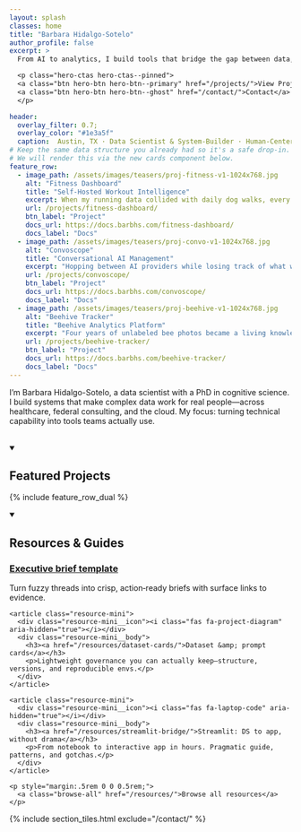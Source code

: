```yaml
---
layout: splash
classes: home
title: "Barbara Hidalgo-Sotelo"
author_profile: false
excerpt: >
  From AI to analytics, I build tools that bridge the gap between data, decisions, and people.

  <p class="hero-ctas hero-ctas--pinned">
  <a class="btn hero-btn hero-btn--primary" href="/projects/">View Projects</a>
  <a class="btn hero-btn hero-btn--ghost" href="/contact/">Contact</a>
  </p>

header:
  overlay_filter: 0.7;
  overlay_color: "#1e3a5f"
  caption:  Austin, TX · Data Scientist & System-Builder · Human-Centered AI · Explainable Systems
# Keep the same data structure you already had so it's a safe drop‑in.
# We will render this via the new cards component below.
feature_row:
  - image_path: /assets/images/teasers/proj-fitness-v1-1024x768.jpg
    alt: "Fitness Dashboard"
    title: "Self-Hosted Workout Intelligence"
    excerpt: When my running data collided with daily dog walks, every workout got mislabeled as a "run"—even the 30 minute sniff walks. I built a full pipeline (auto csv export → <i class="fab fa-aws"></i> λ → <i class="fas fa-database"></i> → <i class="fas fa-chart-line"></i>) that classifies runs vs. walks using ML, with built-in model retraining for transparency. It's not about perfect analytics—it's about creating an explainable loop where messy real-world data becomes actionable insights, and the system evolves alongside my habits.
    url: /projects/fitness-dashboard/
    btn_label: "Project"
    docs_url: https://docs.barbhs.com/fitness-dashboard/
    docs_label: "Docs"
  - image_path: /assets/images/teasers/proj-convo-v1-1024x768.jpg
    alt: "Convoscope"
    title: "Conversational AI Management"
    excerpt: "Hopping between AI providers while losing track of what worked where felt increasingly inefficient. Convoscope is my solution: one interface, <i class='fas fa-robot'></i> multiple models (OpenAI, Anthropic, Google), <i class='fas fa-save'></i> persistent conversation history, and automatic topic extraction. It's a flexible workspace for comparing outputs side-by-side, experimenting with APIs, and capturing the conversations worth keeping—all without losing context when you switch providers or close tabs."
    url: /projects/convoscope/
    btn_label: "Project"
    docs_url: https://docs.barbhs.com/convoscope/
    docs_label: "Docs"
  - image_path: /assets/images/teasers/proj-beehive-v1-1024x768.jpg
    alt: "Beehive Tracker"
    title: "Beehive Analytics Platform"
    excerpt: "Four years of unlabeled bee photos became a living knowledge base by combining <i class='fas fa-camera'></i>  + EXIF metadata, Google Cloud Vision, and <i class='fas fa-cloud-sun'></i> weather APIs. The result: a KG with a query UI that surfaces patterns—when swarms happened, which seasons were productive, what weather preceded problems. Beyond bees, it demonstrates how to structure chaotic domain knowledge into a system that makes expertise explicit and searchable." 
    url: /projects/beehive-tracker/
    btn_label: "Project"
    docs_url: https://docs.barbhs.com/beehive-tracker/
    docs_label: "Docs"
---
```

<div class="home-section">

I’m Barbara Hidalgo-Sotelo, a data scientist with a PhD in cognitive science. I build systems that make complex data work for real people—across healthcare, federal consulting, and the cloud. My focus: turning technical capability into tools teams actually use.  <br><br>

<!-- =======================
     Featured Work (cards)
     ======================= -->
<details class="home-accordion" data-section="projects" markdown="1" open>
<summary><h2>Featured Projects</h2></summary>

{% include feature_row_dual %}

</details>
</div>


<!-- =======================
     Resources & Guides (keep minis for now)
     ======================= -->
<div class="home-section">
  <details class="home-accordion" data-section="resources" markdown="1" open>
  <summary><h2>Resources &amp; Guides</h2></summary>
  <div class="feature__wrapper">

  <div class="resource-minis">
    <article class="resource-mini">
      <div class="resource-mini__icon"><i class="fas fa-file-alt" aria-hidden="true"></i></div>
      <div class="resource-mini__body">
        <h3><a href="/resources/executive-brief/">Executive brief template</a></h3>
        <p>Turn fuzzy threads into crisp, action‑ready briefs with surface links to evidence.</p>
      </div>
    </article>

    <article class="resource-mini">
      <div class="resource-mini__icon"><i class="fas fa-project-diagram" aria-hidden="true"></i></div>
      <div class="resource-mini__body">
        <h3><a href="/resources/dataset-cards/">Dataset &amp; prompt cards</a></h3>
        <p>Lightweight governance you can actually keep—structure, versions, and reproducible envs.</p>
      </div>
    </article>

    <article class="resource-mini">
      <div class="resource-mini__icon"><i class="fas fa-laptop-code" aria-hidden="true"></i></div>
      <div class="resource-mini__body">
        <h3><a href="/resources/streamlit-bridge/">Streamlit: DS to app, without drama</a></h3>
        <p>From notebook to interactive app in hours. Pragmatic guide, patterns, and gotchas.</p>
      </div>
    </article>
  </div>

    <p style="margin:.5rem 0 0 0.5rem;">
      <a class="browse-all" href="/resources/">Browse all resources</a>
    </p>
  </div>
  </details>
</div>

<!-- =======================
     Explore (brand chips)
     =======================
<div class="home-section">
  <h2 class="sr-only">Explore the site</h2>
  <nav class="explore-chips" aria-label="Primary sections">
    <a class="chip chip--projects" href="/projects/">
      <span class="chip__title">Projects</span>
      <span class="chip__desc">Case studies &amp; systems</span>
    </a>
    <a class="chip chip--thinking" href="/thinking/">
      <span class="chip__title">Thinking</span>
      <span class="chip__desc">Essays &amp; working notes</span>
    </a>
    <a class="chip chip--resources" href="/resources/">
      <span class="chip__title">Resources</span>
      <span class="chip__desc">Guides &amp; templates</span>
    </a>
    <a class="chip chip--journey" href="/my-journey/">
      <span class="chip__title">My Journey</span>
      <span class="chip__desc">Timeline &amp; pivots</span>
    </a>
  </nav>
</div> -->

{% include section_tiles.html exclude="/contact/" %}
<!-- {% include section_tiles.html  %} -->